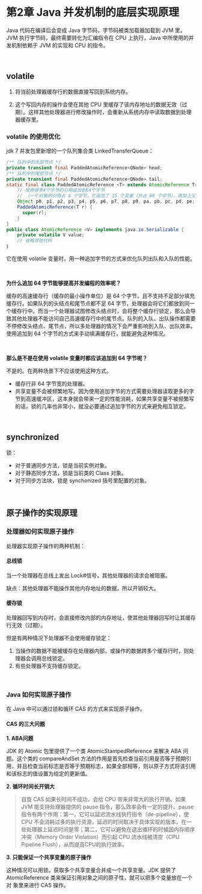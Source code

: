 # 第2章 Java 并发机制的底层实现原理

Java 代码在编译后会变成 Java 字节码，字节码被类加载器加载到 JVM 里，JVM 执行字节码，最终需要转化为汇编指令在 CPU 上执行，Java 中所使用的并发机制依赖于 JVM 的实现和 CPU 的指令。 

​    

## volatile

1) 将当前处理器缓存行的数据直接写回到系统内存。 

2) 这个写回内存的操作会使在其他 CPU 里缓存了该内存地址的数据无效（过期）。这样其他处理器进行修改操作时，会重新从系统内存中读取数据到处理器缓存里。

### volatile 的使用优化

jdk 7 并发包里新增的一个队列集合类 LinkedTransferQueue：

```java
/** 队列中的头部节点 */
private transient final PaddedAtomicReference<QNode> head;
/** 队列中的尾部节点 */
private transient final PaddedAtomicReference<QNode> tail;
static final class PaddedAtomicReference <T> extends AtomicReference T> {
    // 使用很多4个字节的引用追加到64个字节
  	// （一个对象的引用占 4 个字节，它追加了 15 个变量（共占 60 个字节），再加上父类的 value 变量，一共 64 个字节）
    Object p0, p1, p2, p3, p4, p5, p6, p7, p8, p9, pa, pb, pc, pd, pe;
    PaddedAtomicReference(T r) {
      super(r);
    }
}
public class AtomicReference <V> implements java.io.Serializable {
    private volatile V value;
    // 省略其他代码
｝
```

它在使用 volatile 变量时，用一种追加字节的方式来优化队列出队和入队的性能。 

​    

**为什么追加 64 字节能够提高并发编程的效率呢？** 

缓存的高速缓存行（缓存的最小操作单位）是 64 个字节，且不支持不足部分填充缓存行。如果队列的头结点和尾节点都不足 64 字节，处理器会将它们都放到同一个缓存行中。而当一个处理器试图修改头结点时，会将整个缓存行锁定，那么会导致其他处理器不能访问自己高速缓存行中的尾节点。队列的入队、出队操作都需要不停修改头结点、尾节点，所以多处理器的情况下会严重影响到入队、出队效率。使用追加到 64 个字节的方式来手动填满缓存行，就能避免这种情况。

​    

**那么是不是在使用 volatile 变量时都应该追加到 64 字节呢？**

不是的。在两种场景下不应该使用这种方式。

- 缓存行非 64 字节宽的处理器。
- 共享变量不会被频繁地写。因为使用追加字节的方式需要处理器读取更多的字节到高速缓冲区，这本身就会带来一定的性能消耗，如果共享变量不被频繁写的话，锁的几率也非常小，就没必要通过追加字节的方式来避免相互锁定。 

​    

## synchronized

锁：

- 对于普通同步方法，锁是当前实例对象。
- 对于静态同步方法，锁是当前类的 Class 对象。
- 对于同步方法块，锁是 synchonized 括号里配置的对象。 

​    

## 原子操作的实现原理

### 处理器如何实现原子操作

处理器实现原子操作的两种机制：

#### 总线锁

当一个处理器在总线上发出 Lock#信号，其他处理器的请求会被阻塞。

缺点：其他处理器不能操作其他内存地址的数据，所以开销较大。

#### 缓存锁

处理器回写到内存时，会直接修改内部的内存地址，使其他处理器回写时让其缓存行无效（过期）。

但是有两种情况下处理器不会使用缓存锁定：

1. 当操作的数据不能被缓存在处理器内部，或操作的数据跨多个缓存行时，则处理器会调用总线锁定。 
2. 有些处理器不支持缓存锁定。 

​    

### Java 如何实现原子操作 

在 Java 中可以通过锁和循环 CAS 的方式来实现原子操作。 

#### CAS 的三大问题

**1. ABA问题**

JDK 的 Atomic 包里提供了一个类 AtomicStampedReference 来解决 ABA 问题。这个类的 compareAndSet 方法的作用是首先检查当前引用是否等于预期引用，并且检查当前标志是否等于预期标志，如果全部相等，则以原子方式将该引用和该标志的值设置为给定的更新值。

**2. 循环时间长开销大** 

> 自旋 CAS 如果长时间不成功，会给 CPU 带来非常大的执行开销。如果 JVM 能支持处理器提供的 pause 指令，那么效率会有一定的提升。pause 指令有两个作用：第一，它可以延迟流水线执行指令（de-pipeline），使 CPU 不会消耗过多的执行资源，延迟的时间取决于具体实现的版本，在一些处理器上延迟时间是零；第二，它可以避免在退出循环的时候因内存顺序冲突（Memory Order Violation）而引起 CPU 流水线被清空（CPU Pipeline Flush），从而提高CPU的执行效率。 

**3. 只能保证一个共享变量的原子操作**

这种情况可以用锁。获取多个共享变量合并成一个共享变量。JDK 提供了 AtomicReference 类来保证引用对象之间的原子性，就可以把多个变量放在一个对
象里来进行 CAS 操作。 

